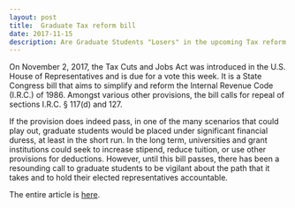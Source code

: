 ```yaml
---
layout: post
title:  Graduate Tax reform bill
date: 2017-11-15
description: Are Graduate Students "Losers" in the upcoming Tax reform bill?
---
```

On November 2, 2017, the Tax Cuts and Jobs Act was introduced in the U.S. House of Representatives and is due for a vote this week. It is a State Congress bill that aims to simplify and reform the Internal Revenue Code (I.R.C.) of 1986. Amongst various other provisions, the bill calls for repeal of sections I.R.C. § 117(d) and 127.

If the provision does indeed pass, in one of the many scenarios that could play out, graduate students would be placed under significant financial duress, at least in the short run. In the long term, universities and grant institutions could seek to increase stipend, reduce tuition, or use other provisions for deductions. However, until this bill passes, there has been a resounding call to graduate students to be vigilant about the path that it takes and to hold their elected representatives accountable.

The entire article is <a href="https://femmagazine.com/are-graduate-students-losers-in-the-upcoming-tax-reform-bill/" target="blank">here</a>.
